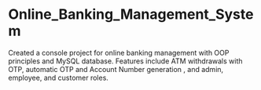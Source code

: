# Online_Banking_Management_System
Created a console project for online banking management with OOP principles and MySQL database. Features include ATM withdrawals with OTP, automatic OTP and Account Number  generation , and admin, employee, and customer roles.
